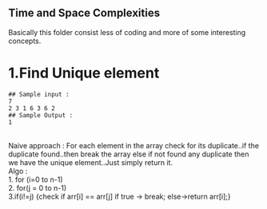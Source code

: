 ## Time and Space Complexities
 Basically this folder consist less of coding and more of some interesting concepts. 

# 1.Find Unique element
```
## Sample input : 
7
2 3 1 6 3 6 2
## Sample Output :
1
```
<br>
Naive approach : For each element in the array check for its duplicate..if the duplicate found..then break the array else if not found any duplicate then we have the unique element..Just simply return it.
<br>Algo : <br> 1. for (i=0 to n-1)<br>
2. for(j = 0 to n-1) <br>
3.if(i!=j) {check if arr[i] == arr[j]
               if true -> break; 
               else->return arr[i];}